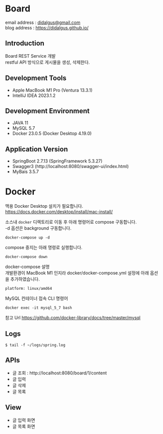 # Board

email address : didalgus@gmail.com  
blog address : https://didalgus.github.io/

## Introduction
Board REST Service 개발  
restful API 방식으로 게시물을 생성, 삭제한다.

## Development Tools
- Apple MacBook M1 Pro (Ventura 13.3.1)
- IntelliJ IDEA 2023.1.2  

## Development Environment
- JAVA 11
- MySQL 5.7 
- Docker 23.0.5 (Docker Desktop 4.19.0)

## Application Version
- SpringBoot 2.7.13 (SpringFramework 5.3.27)
- Swagger3 (http://localhost:8080/swagger-ui/index.html)
- MyBais 3.5.7

# Docker 

맥용 Docker Desktop 설치가 필요합니다.  
https://docs.docker.com/desktop/install/mac-install/  

소스내 `docker` 디렉토리로 이동 후 아래 명령어로 compose 구동합니다.  
-d 옵션은 background 구동합니다. 

```
docker-compose up -d 
```

compose 중지는 아래 명령로 실행합니다.
```
docker-compose down
```

docker-compose 설명   
개발환경이 MacBook M1 인지라 docker/docker-compose.yml 설정에 아래 옵션을 추가하였습니다.  
```
platform: linux/amd64 
```

MySQL 컨테이너 접속 CLI 명령어  
```
docker exec -it mysql_5_7 bash
```
참고 Url https://github.com/docker-library/docs/tree/master/mysql


## Logs  
```
$ tail -f ~/logs/spring.log
```

## APIs 
- 글 조회 : http://localhost:8080/board/1/content
- 글 입력 
- 글 삭제
- 글 목록 

## View
- 글 입력 화면 
- 글 목록 화면 

